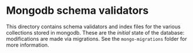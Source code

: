 # Mongodb schema validators

This directory contains schema validators and index files for the various collections stored in mongodb.
These are the _initial_ state of the database: modifications are made via migrations. See the `mongo-migrations` folder for more information.
